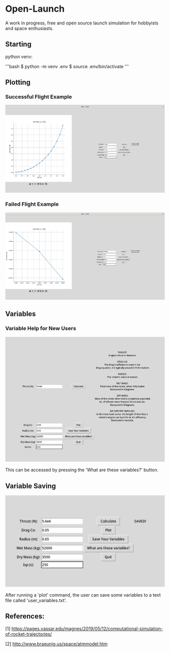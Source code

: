 # Open-Launch
A work in progress, free and open source launch simulation for hobbyists and space enthusiasts.

## Starting
python venv: 

'''bash
$ python -m venv .env
$ source .env/bin/activate
'''

## Plotting

### Successful Flight Example
![Successful Flight Example](https://github.com/Molecular03/Open-Launch/blob/main/images/working_test1.png)

### Failed Flight Example
![Failed Flight Example](https://github.com/Molecular03/Open-Launch/blob/main/images/failed_test2.png)

## Variables

### Variable Help for New Users
![Variable Explanation](https://github.com/Molecular03/Open-Launch/blob/main/images/variables_explain.png)

This can be accessed by pressing the 'What are these variables?' button.

## Variable Saving
![Variable Saving](https://github.com/Molecular03/Open-Launch/blob/main/images/variables_save.png)

After running a 'plot' command, the user can save some variables to a text file called 'user_variables.txt'.

## References:
[1] https://pages.vassar.edu/magnes/2019/05/12/computational-simulation-of-rocket-trajectories/

[2] http://www.braeunig.us/space/atmmodel.htm
